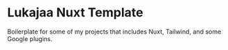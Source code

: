# Lukajaa Nuxt Template

Boilerplate for some of my projects that includes Nuxt, Tailwind, and some Google plugins.